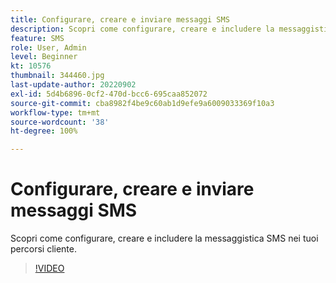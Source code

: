 ```yaml
---
title: Configurare, creare e inviare messaggi SMS
description: Scopri come configurare, creare e includere la messaggistica SMS nei tuoi percorsi cliente.
feature: SMS
role: User, Admin
level: Beginner
kt: 10576
thumbnail: 344460.jpg
last-update-author: 20220902
exl-id: 5d4b6896-0cf2-470d-bcc6-695caa852072
source-git-commit: cba8982f4be9c60ab1d9efe9a6009033369f10a3
workflow-type: tm+mt
source-wordcount: '38'
ht-degree: 100%

---
```


# Configurare, creare e inviare messaggi SMS

Scopri come configurare, creare e includere la messaggistica SMS nei tuoi percorsi cliente.

>[!VIDEO](https://video.tv.adobe.com/v/344460?quality=12&learn=on)
